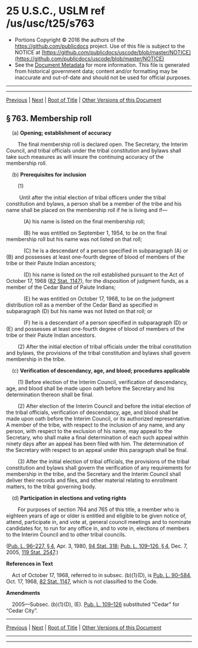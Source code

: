 ---
---

# 25 U.S.C., USLM ref /us/usc/t25/s763

* Portions Copyright © 2016 the authors of the https://github.com/publicdocs project.
  Use of this file is subject to the NOTICE at [https://github.com/publicdocs/uscode/blob/master/NOTICE](https://github.com/publicdocs/uscode/blob/master/NOTICE)
* See the [Document Metadata](././../../../../..//README.md) for more information.
  This file is generated from historical government data; content and/or formatting may be inaccurate and out-of-date and should not be used for official purposes.

----------
----------

[Previous](./../../../../..//us/usc/t25/ch14/schXXXII–A/m__us_usc_t25_s762.md) | [Next](./../../../../..//us/usc/t25/ch14/schXXXII–A/m__us_usc_t25_s764.md) | [Root of Title](./../../../../../) | [Other Versions of this Document](https://publicdocs.github.io/go/links?ns=uslm&ref=%2Fus%2Fusc%2Ft25%2Fs763)

## § 763. Membership roll

    (a) __Opening; establishment of accuracy__ 

        The final membership roll is declared open. The Secretary, the Interim Council, and tribal officials under the tribal constitution and bylaws shall take such measures as will insure the continuing accuracy of the membership roll.

    (b) __Prerequisites for inclusion__ 

        (1)

         Until after the initial election of tribal officers under the tribal constitution and bylaws, a person shall be a member of the tribe and his name shall be placed on the membership roll if he is living and if—

            (A) his name is listed on the final membership roll;

            (B) he was entitled on September 1, 1954, to be on the final membership roll but his name was not listed on that roll;

            (C) he is a descendant of a person specified in subparagraph (A) or (B) and possesses at least one-fourth degree of blood of members of the tribe or their Paiute Indian ancestors;

            (D) his name is listed on the roll established pursuant to the Act of October 17, 1968 ([82 Stat. 1147][/us/stat/82/1147]), for the disposition of judgment funds, as a member of the Cedar Band of Paiute Indians;

            (E) he was entitled on October 17, 1968, to be on the judgment distribution roll as a member of the Cedar Band as specified in subparagraph (D) but his name was not listed on that roll; or

            (F) he is a descendant of a person specified in subparagraph (D) or (E) and possesses at least one-fourth degree of blood of members of the tribe or their Paiute Indian ancestors.

        (2) After the initial election of tribal officials under the tribal constitution and bylaws, the provisions of the tribal constitution and bylaws shall govern membership in the tribe.

    (c) __Verification of descendancy, age, and blood; procedures applicable__ 

        (1) Before election of the Interim Council, verification of descendancy, age, and blood shall be made upon oath before the Secretary and his determination thereon shall be final.

        (2) After election of the Interim Council and before the initial election of the tribal officials, verification of descendancy, age, and blood shall be made upon oath before the Interim Council, or its authorized representative. A member of the tribe, with respect to the inclusion of any name, and any person, with respect to the exclusion of his name, may appeal to the Secretary, who shall make a final determination of each such appeal within ninety days after an appeal has been filed with him. The determination of the Secretary with respect to an appeal under this paragraph shall be final.

        (3) After the initial election of tribal officials, the provisions of the tribal constitution and bylaws shall govern the verification of any requirements for membership in the tribe, and the Secretary and the Interim Council shall deliver their records and files, and other material relating to enrollment matters, to the tribal governing body.

    (d) __Participation in elections and voting rights__ 

        For purposes of section 764 and 765 of this title, a member who is eighteen years of age or older is entitled and eligible to be given notice of, attend, participate in, and vote at, general council meetings and to nominate candidates for, to run for any office in, and to vote in, elections of members to the Interim Council and to other tribal councils.

([Pub. L. 96–227, § 4][/us/pl/96/227/s4], Apr. 3, 1980, [94 Stat. 318][/us/stat/94/318]; [Pub. L. 109–126, § 4][/us/pl/109/126/s4], Dec. 7, 2005, [119 Stat. 2547][/us/stat/119/2547].)

 __References in Text__ 

    Act of October 17, 1968, referred to in subsec. (b)(1)(D), is [Pub. L. 90–584][/us/pl/90/584], Oct. 17, 1968, [82 Stat. 1147][/us/stat/82/1147], which is not classified to the Code.

 __Amendments__ 

    2005—Subsec. (b)(1)(D), (E). [Pub. L. 109–126][/us/pl/109/126] substituted “Cedar” for “Cedar City”.

----------

[Previous](./../../../../..//us/usc/t25/ch14/schXXXII–A/m__us_usc_t25_s762.md) | [Next](./../../../../..//us/usc/t25/ch14/schXXXII–A/m__us_usc_t25_s764.md) | [Root of Title](./../../../../../) | [Other Versions of this Document](https://publicdocs.github.io/go/links?ns=uslm&ref=%2Fus%2Fusc%2Ft25%2Fs763)

----------
----------

[/us/stat/82/1147]: https://publicdocs.github.io/go/links?ns=uslm&ref=%2Fus%2Fstat%2F82%2F1147
[/us/pl/96/227/s4]: https://publicdocs.github.io/go/links?ns=uslm&ref=%2Fus%2Fpl%2F96%2F227%2Fs4
[/us/stat/94/318]: https://publicdocs.github.io/go/links?ns=uslm&ref=%2Fus%2Fstat%2F94%2F318
[/us/pl/109/126/s4]: https://publicdocs.github.io/go/links?ns=uslm&ref=%2Fus%2Fpl%2F109%2F126%2Fs4
[/us/stat/119/2547]: https://publicdocs.github.io/go/links?ns=uslm&ref=%2Fus%2Fstat%2F119%2F2547
[/us/pl/90/584]: https://publicdocs.github.io/go/links?ns=uslm&ref=%2Fus%2Fpl%2F90%2F584
[/us/stat/82/1147]: https://publicdocs.github.io/go/links?ns=uslm&ref=%2Fus%2Fstat%2F82%2F1147
[/us/pl/109/126]: https://publicdocs.github.io/go/links?ns=uslm&ref=%2Fus%2Fpl%2F109%2F126


